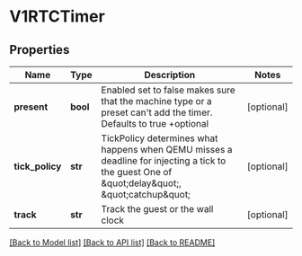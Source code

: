 # V1RTCTimer

## Properties
Name | Type | Description | Notes
------------ | ------------- | ------------- | -------------
**present** | **bool** | Enabled set to false makes sure that the machine type or a preset can&#39;t add the timer. Defaults to true +optional | [optional] 
**tick_policy** | **str** | TickPolicy determines what happens when QEMU misses a deadline for injecting a tick to the guest One of \&quot;delay\&quot;, \&quot;catchup\&quot; | [optional] 
**track** | **str** | Track the guest or the wall clock | [optional] 

[[Back to Model list]](../README.md#documentation-for-models) [[Back to API list]](../README.md#documentation-for-api-endpoints) [[Back to README]](../README.md)


